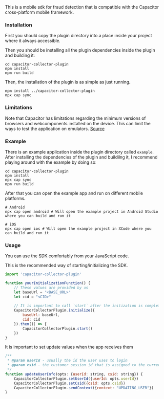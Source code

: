 This is a mobile sdk for fraud detection that is compatible with the Capacitor cross-platform mobile framework.

### Installation

First you should copy the plugin directory into a place inside your project where it always accessible.

Then you should be installing all the plugin dependencies inside the plugin and building it:

```shell
cd capacitor-collector-plugin
npm install  
npm run build
```

Then, the installation of the plugin is as simple as just running.
```shell
npm install ../capacitor-collector-plugin
npx cap sync
```

### Limitations

Note that Capacitor has limitations regarding the minimum versions of browsers and webcomponents installed on the device. This can limit the ways to test the application on emulators. [Source](https://ionicframework.com/docs/reference/browser-support?_gl=1*1l8esh*_gcl_au*NTA5MzIwMjk3LjE3Mzk0NTUzOTY.*_ga*MTgzMTEwMTE1LjE3Mzk0NTUzOTY.*_ga_REH9TJF6KF*MTczOTUyMzE4NS4yLjEuMTczOTUyMzM3NS4wLjAuMA..#a-note-on-angular-13-support)


### Example

There is an example application inside the plugin directory called `example`. After installing the dependencies of the plugin and buildilng it, I recommend playing around with the example by doing so:

```shell
cd capacitor-collector-plugin
npm install
npx cap sync
npm run build
```

After that you can open the example app and run on different mobile platforms.

```shell
# Android
npx cap open android # Will open the example project in Android Studio where you can build and run it
```

```shell
# iOS
npx cap open ios # Will open the example project in XCode where you can build and run it
```

### Usage

You can use the SDK comfortably from your JavaScript code.

This is the recommended way of starting/initializing the SDK.

```js
import 'capacitor-collector-plugin'

function yourInitializationFunction() {
    // These values are provided by us
    let baseUrl = "<BASE_URL>"
    let cid = "<CID>"
    
    // It is important to call `start` after the initization is complete
    CapacitorCollectorPlugin.initialize({
        baseUrl: baseUrl,
        cid: cid
    }).then(() => {
        CapacitorCollectorPlugin.start()
    })
}
```

It is important to set update values when the app receives them

```js
/**
 * @param userId - usually the id the user uses to login
 * @param csid - the customer session id that is assigned to the current user session (login)
 */
function updateUserInfo(opts: {userId: string, csid: string}) {
    CapacitorCollectorPlugin.setUserId({userId: opts.userId})
    CapacitorCollectorPlugin.setCsid({csid: opts.csid})
    CapacitorCollectorPlugin.sendContext({context: "UPDATING_USER"})
}
```

